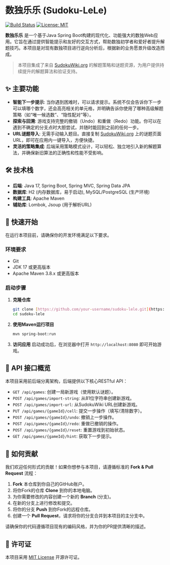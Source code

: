 # 数独乐乐 (Sudoku-LeLe)

[![Build Status](https://img.shields.io/badge/build-passing-brightgreen)](https://github.com/) [![License: MIT](https://img.shields.io/badge/License-MIT-yellow.svg)](https://opensource.org/licenses/MIT)

**数独乐乐** 是一个基于Java Spring Boot构建的现代化、功能强大的数独Web应用。它旨在通过提供智能提示和友好的交互方式，帮助数独初学者和爱好者提升解题技巧。本项目是对现有数独项目进行逆向分析后，根据新的业务愿景升级改造而成。

> 本项目集成了来自 [SudokuWiki.org](https://www.sudokuwiki.org/) 的解题策略和谜题资源，为用户提供持续提升的解题算法和验证支持。

## ✨ 主要功能

- **智能下一步提示**: 当你遇到困难时，可以请求提示。系统不仅会告诉你下一步可以填哪个数字，还会高亮相关的单元格，并明确告诉你使用了哪种高级解题策略（如“唯一候选数”、“隐性配对”等）。
- **探索与回溯**: 游戏支持完整的撤销（Undo）和重做（Redo）功能。你可以在遇到不确定的分支点时大胆尝试，并随时能回到之前的任何一步。
- **URL谜题导入**: 无需手动输入题目。直接复制 [SudokuWiki.org](https://www.sudokuwiki.org/) 上的谜题页面URL，即可在应用内一键导入，方便快捷。
- **灵活的策略集成**: 后端采用策略模式设计，可以轻松、独立地引入新的解题算法，并确保新旧算法的正确性和性能不受影响。

## 🛠️ 技术栈

- **后端**: Java 17, Spring Boot, Spring MVC, Spring Data JPA
- **数据库**: H2 (内存数据库，易于启动), MySQL/PostgreSQL (生产环境)
- **构建工具**: Apache Maven
- **辅助库**: Lombok, Jsoup (用于解析URL)

## 🚀 快速开始

在运行本项目前，请确保你的开发环境满足以下要求。

### **环境要求**

- Git
- JDK 17 或更高版本
- Apache Maven 3.8.x 或更高版本

### **启动步骤**

1.  **克隆仓库**
    ```bash
    git clone [https://github.com/your-username/sudoku-lele.git](https://github.com/your-username/sudoku-lele.git)
    cd sudoku-lele
    ```

2.  **使用Maven运行项目**
    ```bash
    mvn spring-boot:run
    ```

3.  **访问应用**
    启动成功后，在浏览器中打开 `http://localhost:8080` 即可开始游戏。

## 📖 API 接口概览

本项目采用前后端分离架构，后端提供以下核心RESTful API：

- `GET /api/games`: 创建一局新游戏（使用默认谜题）。
- `POST /api/games/import-string`: 从81位字符串创建新游戏。
- `POST /api/games/import-url`: 从SudokuWiki URL创建新游戏。
- `PUT /api/games/{gameId}/cell`: 提交一步操作（填写/清除数字）。
- `POST /api/games/{gameId}/undo`: 撤销上一步操作。
- `POST /api/games/{gameId}/redo`: 重做已撤销的操作。
- `POST /api/games/{gameId}/reset`: 重置游戏到初始状态。
- `GET /api/games/{gameId}/hint`: 获取下一步提示。

## 🤝 如何贡献

我们欢迎任何形式的贡献！如果你想参与本项目，请遵循标准的 **Fork & Pull Request** 流程：

1.  **Fork** 本仓库到你自己的GitHub账户。
2.  将你Fork的仓库 **Clone** 到你的本地电脑。
3.  为你需要修改的内容创建一个新的 **Branch** (分支)。
4.  在新的分支上进行修改和提交。
5.  将你的分支 **Push** 到你Fork的远程仓库。
6.  创建一个 **Pull Request**，请求将你的分支合并到本项目的主分支中。

请确保你的代码遵循项目现有的编码风格，并为你的PR提供清晰的描述。

## 📝 许可证

本项目采用 [MIT License](LICENSE) 开源许可证。